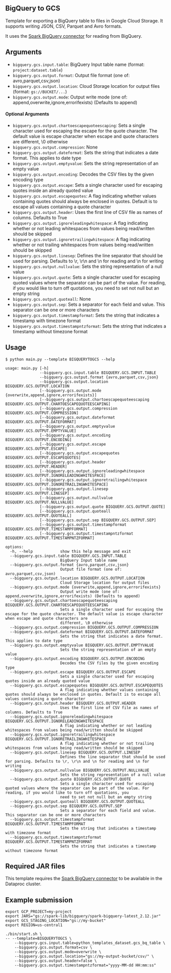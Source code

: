## BigQuery to GCS

Template for exporting a BigQuery table to files in Google Cloud Storage. It supports writing JSON, CSV, Parquet and Avro formats.

It uses the [Spark BigQuery connector](https://cloud.google.com/dataproc-serverless/docs/guides/bigquery-connector-spark-example) for reading from BigQuery.

## Arguments
* `bigquery.gcs.input.table`: BigQuery Input table name (format: `project:dataset.table`)
* `bigquery.gcs.output.format`: Output file format (one of: avro,parquet,csv,json)
* `bigquery.gcs.output.location`: Cloud Storage location for output files (format: `gs://BUCKET/...`)
* `bigquery.gcs.output.mode`: Output write mode (one of: append,overwrite,ignore,errorifexists) (Defaults to append)
#### Optional Arguments
* `bigquery.gcs.output.chartoescapequoteescaping`: Sets a single character used for escaping the escape for the quote character. The default value is escape character when escape and quote characters are different, \0 otherwise
* `bigquery.gcs.output.compression`: None
* `bigquery.gcs.output.dateformat`: Sets the string that indicates a date format. This applies to date type
* `bigquery.gcs.output.emptyvalue`: Sets the string representation of an empty value
* `bigquery.gcs.output.encoding`: Decodes the CSV files by the given encoding type
* `bigquery.gcs.output.escape`: Sets a single character used for escaping quotes inside an already quoted value
* `bigquery.gcs.output.escapequotes`: A flag indicating whether values containing quotes should always be enclosed in quotes. Default is to escape all values containing a quote character
* `bigquery.gcs.output.header`: Uses the first line of CSV file as names of columns. Defaults to True
* `bigquery.gcs.output.ignoreleadingwhitespace`: A flag indicating whether or not leading whitespaces from values being read/written should be skipped
* `bigquery.gcs.output.ignoretrailingwhitespace`: A flag indicating whether or not trailing whitespaces from values being read/written should be skipped
* `bigquery.gcs.output.linesep`: Defines the line separator that should be used for parsing. Defaults to \r, \r\n and \n for reading and \n for writing
* `bigquery.gcs.output.nullvalue`: Sets the string representation of a null value
* `bigquery.gcs.output.quote`: Sets a single character used for escaping quoted values where the separator can be part of the value. For reading, if you would like to turn off quotations, you need to set not null but an empty string
* `bigquery.gcs.output.quoteall`: None
* `bigquery.gcs.output.sep`: Sets a separator for each field and value. This separator can be one or more characters
* `bigquery.gcs.output.timestampformat`: Sets the string that indicates a timestamp with timezone format
* `bigquery.gcs.output.timestampntzformat`: Sets the string that indicates a timestamp without timezone format

## Usage

```
$ python main.py --template BIGQUERYTOGCS --help

usage: main.py [-h]
               --bigquery.gcs.input.table BIGQUERY.GCS.INPUT.TABLE
               --bigquery.gcs.output.format {avro,parquet,csv,json}
               --bigquery.gcs.output.location BIGQUERY.GCS.OUTPUT.LOCATION
               [--bigquery.gcs.output.mode {overwrite,append,ignore,errorifexists}]
               [--bigquery.gcs.output.chartoescapequoteescaping BIGQUERY.GCS.OUTPUT.CHARTOESCAPEQUOTEESCAPING]
               [--bigquery.gcs.output.compression BIGQUERY.GCS.OUTPUT.COMPRESSION]
               [--bigquery.gcs.output.dateformat BIGQUERY.GCS.OUTPUT.DATEFORMAT]
               [--bigquery.gcs.output.emptyvalue BIGQUERY.GCS.OUTPUT.EMPTYVALUE]
               [--bigquery.gcs.output.encoding BIGQUERY.GCS.OUTPUT.ENCODING]
               [--bigquery.gcs.output.escape BIGQUERY.GCS.OUTPUT.ESCAPE]
               [--bigquery.gcs.output.escapequotes BIGQUERY.GCS.OUTPUT.ESCAPEQUOTES]
               [--bigquery.gcs.output.header BIGQUERY.GCS.OUTPUT.HEADER]
               [--bigquery.gcs.output.ignoreleadingwhitespace BIGQUERY.GCS.OUTPUT.IGNORELEADINGWHITESPACE]
               [--bigquery.gcs.output.ignoretrailingwhitespace BIGQUERY.GCS.OUTPUT.IGNORETRAILINGWHITESPACE]
               [--bigquery.gcs.output.linesep BIGQUERY.GCS.OUTPUT.LINESEP]
               [--bigquery.gcs.output.nullvalue BIGQUERY.GCS.OUTPUT.NULLVALUE]
               [--bigquery.gcs.output.quote BIGQUERY.GCS.OUTPUT.QUOTE]
               [--bigquery.gcs.output.quoteall BIGQUERY.GCS.OUTPUT.QUOTEALL]
               [--bigquery.gcs.output.sep BIGQUERY.GCS.OUTPUT.SEP]
               [--bigquery.gcs.output.timestampformat BIGQUERY.GCS.OUTPUT.TIMESTAMPFORMAT]
               [--bigquery.gcs.output.timestampntzformat BIGQUERY.GCS.OUTPUT.TIMESTAMPNTZFORMAT]

options:
  -h, --help            show this help message and exit
  --bigquery.gcs.input.table BIGQUERY.GCS.INPUT.TABLE
                        BigQuery Input table name
  --bigquery.gcs.output.format {avro,parquet,csv,json}
                        Output file format (one of: avro,parquet,csv,json)
  --bigquery.gcs.output.location BIGQUERY.GCS.OUTPUT.LOCATION
                        Cloud Storage location for output files
  --bigquery.gcs.output.mode {overwrite,append,ignore,errorifexists}
                        Output write mode (one of: append,overwrite,ignore,errorifexists) (Defaults to append)
  --bigquery.gcs.output.chartoescapequoteescaping BIGQUERY.GCS.OUTPUT.CHARTOESCAPEQUOTEESCAPING
                        Sets a single character used for escaping the escape for the quote character. The default value is escape character when escape and quote characters are
                        different, \0 otherwise
  --bigquery.gcs.output.compression BIGQUERY.GCS.OUTPUT.COMPRESSION
  --bigquery.gcs.output.dateformat BIGQUERY.GCS.OUTPUT.DATEFORMAT
                        Sets the string that indicates a date format. This applies to date type
  --bigquery.gcs.output.emptyvalue BIGQUERY.GCS.OUTPUT.EMPTYVALUE
                        Sets the string representation of an empty value
  --bigquery.gcs.output.encoding BIGQUERY.GCS.OUTPUT.ENCODING
                        Decodes the CSV files by the given encoding type
  --bigquery.gcs.output.escape BIGQUERY.GCS.OUTPUT.ESCAPE
                        Sets a single character used for escaping quotes inside an already quoted value
  --bigquery.gcs.output.escapequotes BIGQUERY.GCS.OUTPUT.ESCAPEQUOTES
                        A flag indicating whether values containing quotes should always be enclosed in quotes. Default is to escape all values containing a quote character
  --bigquery.gcs.output.header BIGQUERY.GCS.OUTPUT.HEADER
                        Uses the first line of CSV file as names of columns. Defaults to True
  --bigquery.gcs.output.ignoreleadingwhitespace BIGQUERY.GCS.OUTPUT.IGNORELEADINGWHITESPACE
                        A flag indicating whether or not leading whitespaces from values being read/written should be skipped
  --bigquery.gcs.output.ignoretrailingwhitespace BIGQUERY.GCS.OUTPUT.IGNORETRAILINGWHITESPACE
                        A flag indicating whether or not trailing whitespaces from values being read/written should be skipped
  --bigquery.gcs.output.linesep BIGQUERY.GCS.OUTPUT.LINESEP
                        Defines the line separator that should be used for parsing. Defaults to \r, \r\n and \n for reading and \n for writing
  --bigquery.gcs.output.nullvalue BIGQUERY.GCS.OUTPUT.NULLVALUE
                        Sets the string representation of a null value
  --bigquery.gcs.output.quote BIGQUERY.GCS.OUTPUT.QUOTE
                        Sets a single character used for escaping quoted values where the separator can be part of the value. For reading, if you would like to turn off quotations, you
                        need to set not null but an empty string
  --bigquery.gcs.output.quoteall BIGQUERY.GCS.OUTPUT.QUOTEALL
  --bigquery.gcs.output.sep BIGQUERY.GCS.OUTPUT.SEP
                        Sets a separator for each field and value. This separator can be one or more characters
  --bigquery.gcs.output.timestampformat BIGQUERY.GCS.OUTPUT.TIMESTAMPFORMAT
                        Sets the string that indicates a timestamp with timezone format
  --bigquery.gcs.output.timestampntzformat BIGQUERY.GCS.OUTPUT.TIMESTAMPNTZFORMAT
                        Sets the string that indicates a timestamp without timezone format
```

## Required JAR files

This template requires the [Spark BigQuery connector](https://cloud.google.com/dataproc-serverless/docs/guides/bigquery-connector-spark-example) to be available in the Dataproc cluster.

## Example submission

```
export GCP_PROJECT=my-project
export JARS="gs://spark-lib/bigquery/spark-bigquery-latest_2.12.jar"
export GCS_STAGING_LOCATION="gs://my-bucket"
export REGION=us-central1

./bin/start.sh \
-- --template=BIGQUERYTOGCS \
    --bigquery.gcs.input.table=python_templates_dataset.gcs_bq_table \
    --bigquery.gcs.output.format=csv \
    --bigquery.gcs.output.mode=overwrite \
    --bigquery.gcs.output.location="gs://my-output-bucket/csv/" \
    --bigquery.gcs.output.header=false \
    --bigquery.gcs.output.timestampntzformat="yyyy-MM-dd HH:mm:ss"
```
